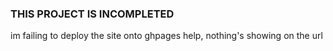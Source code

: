 ### THIS PROJECT IS INCOMPLETED

im failing to deploy the site onto ghpages help, nothing's showing on the url